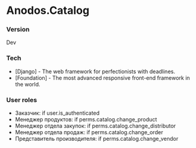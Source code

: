 # Anodos.Catalog

### Version
Dev

### Tech
* [Django] - The web framework for perfectionists with deadlines.
* [Foundation] - The most advanced responsive front-end framework in the world.

### User roles
  - Заказчик: if user.is_authenticated
  - Менеджер продуктов: if perms.catalog.change_product
  - Менеджер отдела закупок: if perms.catalog.change_distributor
  - Менеджер отдела продаж: if perms.catalog.change_order
  - Представитель производителя: if perms.catalog.change_vendor
